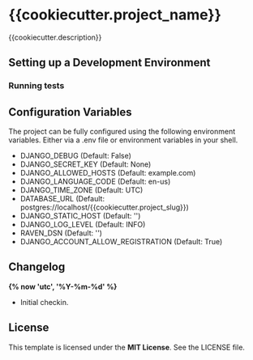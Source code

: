 # {{cookiecutter.project_name}}

{{cookiecutter.description}}

## Setting up a Development Environment

### Running tests

## Configuration Variables

The project can be fully configured using the following environment variables. Either via a .env file or environment variables in your shell.

- DJANGO_DEBUG (Default: False)
- DJANGO_SECRET_KEY (Default: None)
- DJANGO_ALLOWED_HOSTS (Default: example.com)
- DJANGO_LANGUAGE_CODE (Default: en-us)
- DJANGO_TIME_ZONE (Default: UTC)
- DATABASE_URL (Default: postgres://localhost/{{cookiecutter.project_slug}})
- DJANGO_STATIC_HOST (Default: '')
- DJANGO_LOG_LEVEL (Default: INFO)
- RAVEN_DSN (Default: '')
- DJANGO_ACCOUNT_ALLOW_REGISTRATION (Default: True)

## Changelog

**{% now 'utc', '%Y-%m-%d' %}**

- Initial checkin.

## License

This template is licensed under the **MIT License**. See the LICENSE file.
